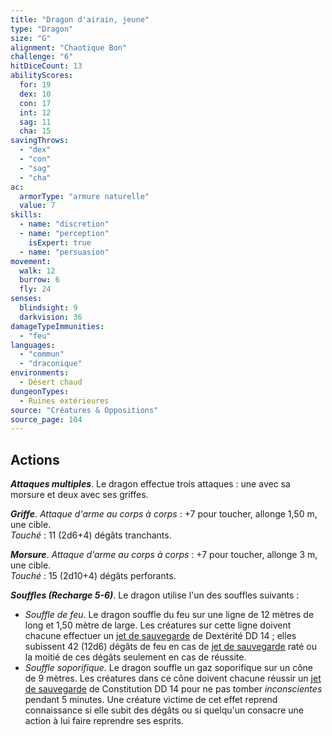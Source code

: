 ```yaml
---
title: "Dragon d'airain, jeune"
type: "Dragon"
size: "G"
alignment: "Chaotique Bon"
challenge: "6"
hitDiceCount: 13
abilityScores:
  for: 19
  dex: 10
  con: 17
  int: 12
  sag: 11
  cha: 15
savingThrows:
  - "dex"
  - "con"
  - "sag"
  - "cha"
ac:
  armorType: "armure naturelle"
  value: 7
skills:
  - name: "discretion"
  - name: "perception"
    isExpert: true
  - name: "persuasion"
movement:
  walk: 12
  burrow: 6
  fly: 24
senses:
  blindsight: 9
  darkvision: 36
damageTypeImmunities:
  - "feu"
languages:
  - "commun"
  - "draconique"
environments:
  - Désert chaud
dungeonTypes:
  - Ruines extérieures
source: "Créatures & Oppositions"
source_page: 104
---
```

## Actions
_**Attaques multiples**_. Le dragon effectue trois attaques : une avec sa morsure et deux avec ses griffes.

_**Griffe**_. _Attaque d'arme au corps à corps_ : +7 pour toucher, allonge 1,50 m, une cible.  
_Touché_ : 11 (2d6+4) dégâts tranchants.

_**Morsure**_. _Attaque d'arme au corps à corps_ : +7 pour toucher, allonge 3 m, une cible.  
_Touché_ : 15 (2d10+4) dégâts perforants.

_**Souffles (Recharge 5-6)**_. Le dragon utilise l'un des souffles suivants :
* _Souffle de feu_. Le dragon souffle du feu sur une ligne de 12 mètres de long et 1,50 mètre de large. Les créatures sur cette ligne doivent chacune effectuer un [jet de sauvegarde](/utiliser-les-caracteristiques/#jets-de-sauvegarde) de Dextérité DD 14 ; elles subissent 42 (12d6) dégâts de feu en cas de [jet de sauvegarde](/utiliser-les-caracteristiques/#jets-de-sauvegarde) raté ou la moitié de ces dégâts seulement en cas de réussite.
* _Souffle soporifique_. Le dragon souffle un gaz soporifique sur un cône de 9 mètres. Les créatures dans ce cône doivent chacune réussir un [jet de sauvegarde](/utiliser-les-caracteristiques/#jets-de-sauvegarde) de Constitution DD 14 pour ne pas tomber _inconscientes_ pendant 5 minutes. Une créature victime de cet effet reprend connaissance si elle subit des dégâts ou si quelqu'un consacre une action à lui faire reprendre ses esprits.
